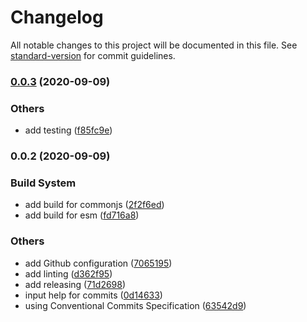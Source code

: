 # Changelog

All notable changes to this project will be documented in this file. See [standard-version](https://github.com/conventional-changelog/standard-version) for commit guidelines.

### [0.0.3](https://github.com/atao60/maths-lib-demo/compare/v0.0.2...v0.0.3) (2020-09-09)


### Others

* add testing ([f85fc9e](https://github.com/atao60/maths-lib-demo/commit/f85fc9e6194ac5295a63366cd9040429f4b48a0a))

### 0.0.2 (2020-09-09)


### Build System

* add build for commonjs ([2f2f6ed](https://github.com/atao60/maths-lib-demo/commit/2f2f6eda17a8282ce0c6758dcbb6413ed9f28f4d))
* add build for esm ([fd716a8](https://github.com/atao60/maths-lib-demo/commit/fd716a8df546b64fb391fcde3d498ac5e114adb5))


### Others

* add Github configuration ([7065195](https://github.com/atao60/maths-lib-demo/commit/7065195124a28e753bcf707be26f859116abb3a2))
* add linting ([d362f95](https://github.com/atao60/maths-lib-demo/commit/d362f958f962837c80602f03f71d6622985181e7))
* add releasing ([71d2698](https://github.com/atao60/maths-lib-demo/commit/71d2698cfecdd836f63253160fdd06e686565797))
* input help for commits ([0d14633](https://github.com/atao60/maths-lib-demo/commit/0d146338ff542533bd57f263ea5e1fac4e8fb9a5))
* using Conventional Commits Specification ([63542d9](https://github.com/atao60/maths-lib-demo/commit/63542d99b10391eb3a5776e3c17c41a888fe9574))
